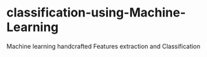 # classification-using-Machine-Learning
Machine learning handcrafted Features extraction and Classification
